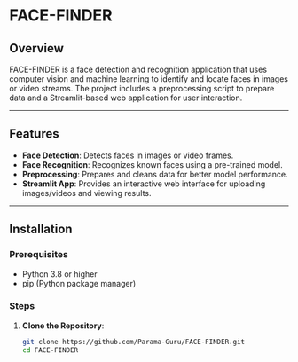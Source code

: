 # FACE-FINDER

## Overview
FACE-FINDER is a face detection and recognition application that uses computer vision and machine learning to identify and locate faces in images or video streams. The project includes a preprocessing script to prepare data and a Streamlit-based web application for user interaction.

---

## Features
- **Face Detection**: Detects faces in images or video frames.
- **Face Recognition**: Recognizes known faces using a pre-trained model.
- **Preprocessing**: Prepares and cleans data for better model performance.
- **Streamlit App**: Provides an interactive web interface for uploading images/videos and viewing results.

---

## Installation

### Prerequisites
- Python 3.8 or higher
- pip (Python package manager)

### Steps
1. **Clone the Repository**:
   ```bash
   git clone https://github.com/Parama-Guru/FACE-FINDER.git
   cd FACE-FINDER
